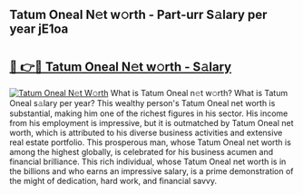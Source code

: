 ## Tatum Oneal N𝚎t w𝚘rth - Part-urr S𝚊lary per year jE1oa

# <h2><a href="http://gc4gmf.nevu.top/?p=Tatum+Oneal">🔗 👉🔴 Tatum Oneal N𝚎t w𝚘rth - S𝚊lary</a></h2>

[![Tatum Oneal N𝚎t W𝚘rth](https://i.imgur.com/Oavwk0R.jpeg)](http://gc4gmf.nevu.top/?p=Tatum+Oneal)
What is Tatum Oneal n𝚎t w𝚘rth? What is Tatum Oneal s𝚊lary per year?
This wealthy person's Tatum Oneal net worth is substantial, making him one of the richest figures in his sector. His income from his employment is impressive, but it is outmatched by Tatum Oneal net worth, which is attributed to his diverse business activities and extensive real estate portfolio. This prosperous man, whose Tatum Oneal net worth is among the highest globally, is celebrated for his business acumen and financial brilliance. This rich individual, whose Tatum Oneal net worth is in the billions and who earns an impressive salary, is a prime demonstration of the might of dedication, hard work, and financial savvy.
